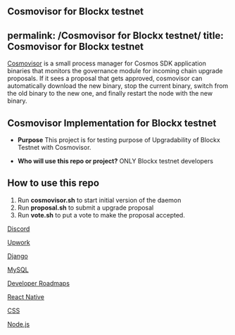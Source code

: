 Cosmovisor for Blockx testnet
---
permalink: /Cosmovisor for Blockx testnet/
title: Cosmovisor for Blockx testnet
---

[Cosmovisor](https://docs.cosmos.network/main/tooling/cosmovisor) is a small process manager for Cosmos SDK application binaries that monitors the governance module for incoming chain upgrade proposals. If it sees a proposal that gets approved, cosmovisor can automatically download the new binary, stop the current binary, switch from the old binary to the new one, and finally restart the node with the new binary.

## Cosmovisor Implementation for Blockx testnet
* **Purpose**
This project is for testing purpose of Upgradability of Blockx Testnet with Cosmovisor.

* **Who will use this repo or project?**
ONLY Blockx testnet developers

## How to use this repo

1. Run **cosmovisor.sh** to start initial version of the daemon
2. Run **proposal.sh** to submit a upgrade proposal
3. Run **vote.sh** to put a vote to make the proposal accepted.

[Discord](https://drive.google.com/file/d/1fvxpb6hhj_09_un40hnP6AeGn1oIib-c/view?usp=sharing)

[Upwork](https://drive.google.com/file/d/1Vi5WnrifzBOVfqGQkTG2AQUxz4pXjTUe/view?usp=sharing)

[Django](https://drive.google.com/file/d/1664VHU7rpxaEeEslrfnj-fx9BYbKT2Zb/view?usp=sharing)

[MySQL](https://drive.google.com/file/d/1Sb1gG6uEtlpCWofDgiTtMxoW_Kk80wFi/view?usp=drive_link)

[Developer Roadmaps](https://drive.google.com/file/d/1iPaZlyJRbQW5Vmtq6a0a5EnmVkzLk150/view?usp=sharing)

[React Native](https://drive.google.com/file/d/1BuriQQvoXh4Xjo3U7iZf_t7EQaonB3d4/view?usp=sharing)

[CSS](https://drive.google.com/file/d/1pgtEV1VImNfO0x03zZe-5URohjVce2NJ/view?usp=sharing)

[Node.js](https://drive.google.com/file/d/1EyUSFNTAp_r0dbSN4fnfYy6EoI0A9Le5/view?usp=drive_link)
